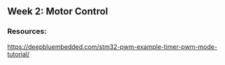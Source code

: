 ## Week 2: Motor Control 
### Resources: 
https://deepbluembedded.com/stm32-pwm-example-timer-pwm-mode-tutorial/ 
